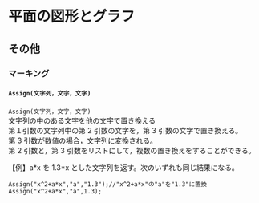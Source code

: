 # 平面の図形とグラフ  
## その他  
### マーキング  
#### `Assign(文字列，文字，文字)`  
`Assign(文字列，文字，文字)`  
文字列の中のある文字を他の文字で置き換える  
第１引数の文字列中の第 2 引数の文字を，第 3 引数の文字で置き換える。  
第 3 引数が数値の場合，文字列に変換される。  
第 2 引数と，第 3 引数をリストにして，複数の置き換えをすることができる。  
  
【例】a\*x を 1.3\*x とした文字列を返す。次のいずれも同じ結果になる。  
```  
Assign("x^2+a*x","a","1.3");//"x^2+a*x"の"a"を"1.3"に置換  
Assign("x^2+a*x","a",1.3);  
```
